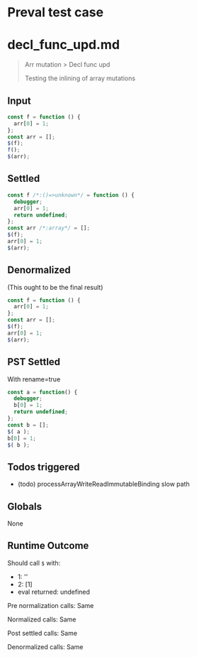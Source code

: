 # Preval test case

# decl_func_upd.md

> Arr mutation > Decl func upd
>
> Testing the inlining of array mutations

## Input

`````js filename=intro
const f = function () {
  arr[0] = 1;
};
const arr = [];
$(f);
f();
$(arr);
`````


## Settled


`````js filename=intro
const f /*:()=>unknown*/ = function () {
  debugger;
  arr[0] = 1;
  return undefined;
};
const arr /*:array*/ = [];
$(f);
arr[0] = 1;
$(arr);
`````


## Denormalized
(This ought to be the final result)

`````js filename=intro
const f = function () {
  arr[0] = 1;
};
const arr = [];
$(f);
arr[0] = 1;
$(arr);
`````


## PST Settled
With rename=true

`````js filename=intro
const a = function() {
  debugger;
  b[0] = 1;
  return undefined;
};
const b = [];
$( a );
b[0] = 1;
$( b );
`````


## Todos triggered


- (todo) processArrayWriteReadImmutableBinding slow path


## Globals


None


## Runtime Outcome


Should call `$` with:
 - 1: '<function>'
 - 2: [1]
 - eval returned: undefined

Pre normalization calls: Same

Normalized calls: Same

Post settled calls: Same

Denormalized calls: Same
